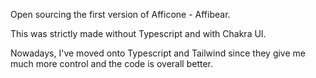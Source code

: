 Open sourcing the first version of Afficone - Affibear.

This was strictly made without Typescript and with Chakra UI.

Nowadays, I've moved onto Typescript and Tailwind since they give me much more control and the code is overall better.
